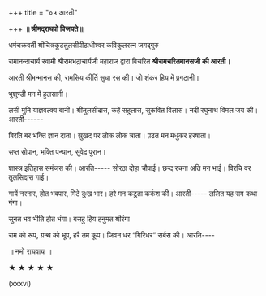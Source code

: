 +++
title = "०५ आरती"

+++
**॥ श्रीमद्‌राघवो विजयते॥**

धर्मचक्रवर्ती श्रीचित्रकूटतुलसीपीठाधीश्वर कविकुलरत्न जगद्‌गुरु

रामानन्दाचार्य स्वामी श्रीरामभद्राचार्यजी महाराज द्वारा विचरित **श्रीरामचरितमानसजी की आरती।**

आरती श्रीमन्मानस की, रामसिय कीर्ति सुधा रस की। जो शंकर हिय में प्रगटानी।

भुशुण्डी मन में हुलसानी।

लसी मुनि याज्ञवल्क्य बानी। श्रीतुलसीदास, कहें सहुलास, सुकवित विलास। नदी रघुनाथ विमल जय की। आरती------

बिरति बर भक्ति ज्ञान दाता। सुखद पर लोक लोक त्राता। प़ढत मन मधुकर हरषाता।

सप्त सोपान, भक्ति पन्थान, सुवेद पुरान।

शास्त्र इतिहास समंजस की। आरति----- सोरठा दोहा चौपाई। छन्द रचना अति मन भाई। विरचि वर तुलसिदास गाई।

गायें नरनार, होत भवपार, मिटे दुःख भार। हरे मन कटुता कर्कश की। आरती----- ललित यह राम कथा गंगा।

सुनत भव भीति होत भंगा। बसहु हिय हनुमत श्रीरंगा

राम को रूप, ग्रन्थ को भूप, हरै तम कूप। जिवन धर “गिरिधर” सर्बस की। आरति----

॥ नमो राघवाय ॥

★ ★ ★ ★ ★

\(xxxvi\)